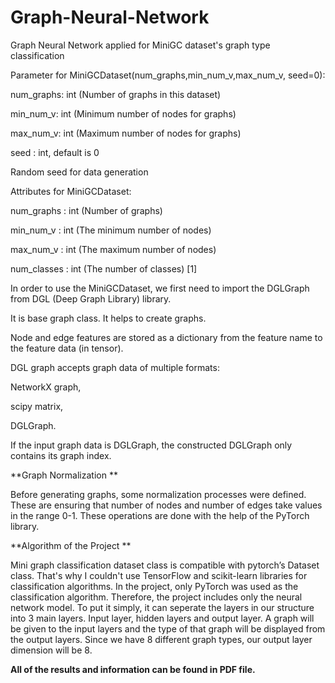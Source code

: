 # Graph-Neural-Network
Graph Neural Network applied for MiniGC dataset's graph type classification

Parameter for MiniGCDataset(num_graphs,min_num_v,max_num_v, seed=0): 

num_graphs: int (Number of graphs in this dataset) 

min_num_v: int (Minimum number of nodes for graphs) 

max_num_v: int (Maximum number of nodes for graphs) 

seed : int, default is 0 

Random seed for data generation 


Attributes for MiniGCDataset: 

num_graphs : int (Number of graphs) 

min_num_v : int (The minimum number of nodes) 

max_num_v : int (The maximum number of nodes) 

num_classes : int (The number of classes) [1] 

In order to use the MiniGCDataset, we first need to import the DGLGraph from DGL (Deep Graph Library) library.

It is base graph class. It helps to create graphs. 

Node and edge features are stored as a dictionary from the feature name to the feature data (in tensor). 


DGL graph accepts graph data of multiple formats: 

NetworkX graph, 

scipy matrix, 

DGLGraph. 

If the input graph data is DGLGraph, the constructed DGLGraph only contains its graph index. 

**Graph Normalization **

Before generating graphs, some normalization processes were defined. These are ensuring 
that number of nodes and number of edges take values in the range 0-1. These operations are 
done with the help of the PyTorch library.

**Algorithm of the Project **

Mini graph classification dataset class is compatible with pytorch’s Dataset class. That's 
why I couldn't use TensorFlow and scikit-learn libraries for classification algorithms. In the 
project, only PyTorch was used as the classification algorithm. Therefore, the project includes 
only the neural network model.
To put it simply, it can seperate the layers in our structure into 3 main layers. Input layer, 
hidden layers and output layer. A graph will be given to the input layers and the type of that 
graph will be displayed from the output layers. Since we have 8 different graph types, our 
output layer dimension will be 8.

**All of the results and information can be found in PDF file.**
